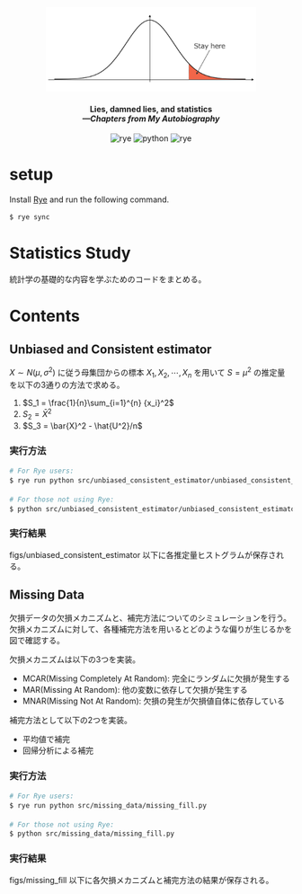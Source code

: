 <div align="center">
  <br>
  <img src="assets/logo.png" alt="Gaussian-distribution" height="150">
</div>

<h4 align="center">Lies, damned lies, and statistics <br> <i>—Chapters from My Autobiography</i></h4>

<div align="center">
  <img src="https://img.shields.io/badge/rye-0.32-F26649?logo=Rye" alt="rye">
  <img src="https://img.shields.io/badge/python-3.11-F26649?logo=python" alt="python">
  <img src="https://img.shields.io/badge/scikitlearn-1.4.2-F26649?logo=scikitlearn" alt="rye">
  
</div>

# setup
Install [Rye](https://rye-up.com/) and run the following command.

```bash
$ rye sync
```

# Statistics Study
統計学の基礎的な内容を学ぶためのコードをまとめる。

# Contents

## Unbiased and Consistent estimator
$X \sim N(\mu, \sigma^2)$ に従う母集団からの標本 $X_1, X_2, \cdots, X_n$ を用いて $S=\mu^2$ の推定量を以下の3通りの方法で求める。

1. $S_1 = \frac{1}{n}\sum_{i=1}^{n} {x_i}^2$
2. $S_2 = \bar{X}^2$
3. $S_3 = \bar{X}^2 - \hat{U^2}/n$

### 実行方法
```bash
# For Rye users:
$ rye run python src/unbiased_consistent_estimator/unbiased_consistent_estimator.py

# For those not using Rye:
$ python src/unbiased_consistent_estimator/unbiased_consistent_estimator.py
```

### 実行結果
figs/unbiased_consistent_estimator 以下に各推定量ヒストグラムが保存される。

## Missing Data
欠損データの欠損メカニズムと、補完方法についてのシミュレーションを行う。欠損メカニズムに対して、各種補完方法を用いるとどのような偏りが生じるかを図で確認する。

欠損メカニズムは以下の3つを実装。
- MCAR(Missing Completely At Random): 完全にランダムに欠損が発生する
- MAR(Missing At Random): 他の変数に依存して欠損が発生する
- MNAR(Missing Not At Random): 欠損の発生が欠損値自体に依存している

補完方法として以下の2つを実装。
- 平均値で補完
- 回帰分析による補完

### 実行方法

```bash
# For Rye users:
$ rye run python src/missing_data/missing_fill.py

# For those not using Rye:
$ python src/missing_data/missing_fill.py

```

### 実行結果
figs/missing_fill 以下に各欠損メカニズムと補完方法の結果が保存される。


